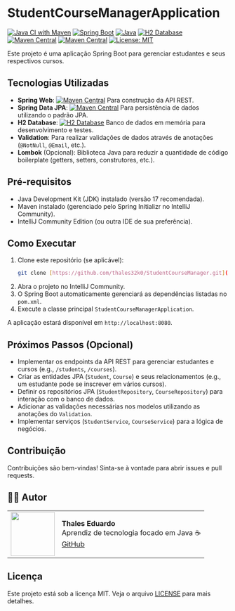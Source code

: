 # StudentCourseManagerApplication

[![Java CI with Maven](https://github.com/thales32k0/StudentCourseManager/actions/workflows/maven.yml/badge.svg)](https://github.com/thales32k0/StudentCourseManager/actions/workflows/maven.yml)
[![Spring Boot](https://img.shields.io/badge/Spring%20Boot-3.x-brightgreen)](https://spring.io/)
[![Java](https://img.shields.io/badge/Java-17-orange.svg?style=flat&logo=java)](https://www.java.com/en/)
[![H2 Database](https://img.shields.io/badge/H2%20Database-In--Memory-blue.svg?logo=h2&logoColor=white)](http://www.h2database.com/html/main.html)
[![Maven Central](https://img.shields.io/maven-central/v/org.springframework.boot/spring-boot-starter-web.svg?label=Spring%20Web)](https://mvnrepository.com/artifact/org.springframework.boot/spring-boot-starter-web)
[![Maven Central](https://img.shields.io/maven-central/v/org.springframework.boot/spring-boot-starter-data-jpa.svg?label=Spring%20Data%20JPA)](https://mvnrepository.com/artifact/org.springframework.boot/spring-boot-starter-data-jpa)
[![License: MIT](https://img.shields.io/badge/License-MIT-yellow.svg)](https://opensource.org/licenses/MIT)

Este projeto é uma aplicação Spring Boot para gerenciar estudantes e seus respectivos cursos.

## Tecnologias Utilizadas

* **Spring Web**: [![Maven Central](https://img.shields.io/maven-central/v/org.springframework.boot/spring-boot-starter-web.svg?style=flat-square)](https://mvnrepository.com/artifact/org.springframework.boot/spring-boot-starter-web) Para construção da API REST.
* **Spring Data JPA**: [![Maven Central](https://img.shields.io/maven-central/v/org.springframework.boot/spring-boot-starter-data-jpa.svg?style=flat-square)](https://mvnrepository.com/artifact/org.springframework.boot/spring-boot-starter-data-jpa) Para persistência de dados utilizando o padrão JPA.
* **H2 Database**: [![H2 Database](https://img.shields.io/badge/H2%20Database-In--Memory-blue.svg?style=flat-square&logo=h2&logoColor=white)](http://www.h2database.com/html/main.html) Banco de dados em memória para desenvolvimento e testes.
* **Validation**: Para realizar validações de dados através de anotações (`@NotNull`, `@Email`, etc.).
* **Lombok** (Opcional): Biblioteca Java para reduzir a quantidade de código boilerplate (getters, setters, construtores, etc.).

## Pré-requisitos

* Java Development Kit (JDK) instalado (versão 17 recomendada).
* Maven instalado (gerenciado pelo Spring Initializr no IntelliJ Community).
* IntelliJ Community Edition (ou outra IDE de sua preferência).

## Como Executar

1.  Clone este repositório (se aplicável):
    ```bash
    git clone [https://github.com/thales32k0/StudentCourseManager.git](https://github.com/thales32k0/StudentCourseManager.git)
    ```
2.  Abra o projeto no IntelliJ Community.
3.  O Spring Boot automaticamente gerenciará as dependências listadas no `pom.xml`.
4.  Execute a classe principal `StudentCourseManagerApplication`.

A aplicação estará disponível em `http://localhost:8080`.

## Próximos Passos (Opcional)

* Implementar os endpoints da API REST para gerenciar estudantes e cursos (e.g., `/students`, `/courses`).
* Criar as entidades JPA (`Student`, `Course`) e seus relacionamentos (e.g., um estudante pode se inscrever em vários cursos).
* Definir os repositórios JPA (`StudentRepository`, `CourseRepository`) para interação com o banco de dados.
* Adicionar as validações necessárias nos modelos utilizando as anotações do `Validation`.
* Implementar serviços (`StudentService`, `CourseService`) para a lógica de negócios.

## Contribuição

Contribuições são bem-vindas! Sinta-se à vontade para abrir issues e pull requests.

## 👨‍💻 Autor
<table>
  <tr>
    <td><img src="https://avatars.githubusercontent.com/u/89024257?v=4" width="100"/></td>
    <td>
      <b>Thales Eduardo</b><br/>
      Aprendiz de tecnologia focado em Java ☕<br/>
      <a href="https://github.com/thales32k0">GitHub</a>
    </td>
  </tr>
</table>

## Licença

Este projeto está sob a licença MIT. Veja o arquivo [LICENSE](LICENSE) para mais detalhes.
